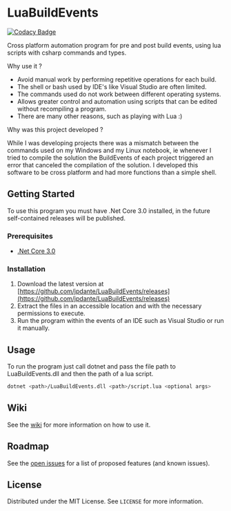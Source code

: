 # LuaBuildEvents
[![Codacy Badge](https://api.codacy.com/project/badge/Grade/5f404d387599464d8de5b2ff937bf237)](https://www.codacy.com/manual/jpdante/LuaBuildEvents?utm_source=github.com&amp;utm_medium=referral&amp;utm_content=jpdante/LuaBuildEvents&amp;utm_campaign=Badge_Grade)

Cross platform automation program for pre and post build events, using lua scripts with csharp commands and types.

Why use it ?
*   Avoid manual work by performing repetitive operations for each build.
*   The shell or bash used by IDE's like Visual Studio are often limited.
*   The commands used do not work between different operating systems.
*   Allows greater control and automation using scripts that can be edited without recompiling a program.
*   There are many other reasons, such as playing with Lua :)

Why was this project developed ?

While I was developing projects there was a mismatch between the commands used on my Windows and my Linux notebook,
ie whenever I tried to compile the solution the BuildEvents of each project triggered an error that canceled the compilation of the solution. I developed this software to be cross platform and had more functions than a simple shell.

## Getting Started
To use this program you must have .Net Core 3.0 installed, in the future self-contained releases will be published.

### Prerequisites
*   [.Net Core 3.0](https://dotnet.microsoft.com/download)

### Installation
1.  Download the latest version at [https://github.com/jpdante/LuaBuildEvents/releases](https://github.com/jpdante/LuaBuildEvents/releases)
2.  Extract the files in an accessible location and with the necessary permissions to execute.
3.  Run the program within the events of an IDE such as Visual Studio or run it manually.

## Usage
To run the program just call dotnet and pass the file path to LuaBuildEvents.dll and then the path of a lua script.
```sh
dotnet <path>/LuaBuildEvents.dll <path>/script.lua <optional args>
```

## Wiki
See the [wiki](https://github.com/jpdante/LuaBuildEvents/wiki) for more information on how to use it.

## Roadmap
See the [open issues](https://github.com/jpdante/LuaBuildEvents/issues) for a list of proposed features (and known issues).

## License
Distributed under the MIT License. See `LICENSE` for more information.
